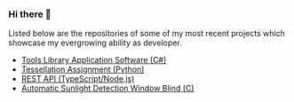 ### Hi there 👋

Listed below are the repositories of some of my most recent projects which showcase my evergrowing ability as developer.

<ul>
<a href="https://github.com/nahme6/Tools-Library-Application-Software"><li>Tools Library Application Software (C#)</li></a>
<a href="https://github.com/nahme6/IFB104-Tessellation-Assignment"><li>Tessellation Assignment (Python)</li></a>
<a href="https://github.com/nahme6/Spaceship-REST-API"><li>REST API (TypeScript/Node.js)</li></a>
<a href="https://github.com/nahme6/Automatic-Sunlight-Detection-Window-Blind"><li>Automatic Sunlight Detection Window Blind (C)</li></a>
</ul>
